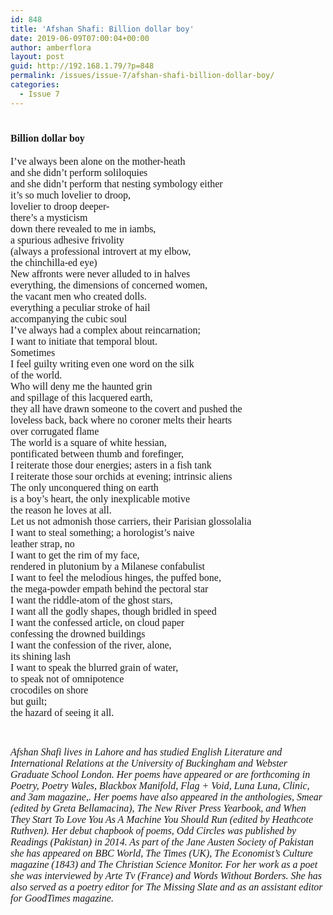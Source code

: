 ```yaml
---
id: 848
title: 'Afshan Shafi: Billion dollar boy'
date: 2019-06-09T07:00:04+00:00
author: amberflora
layout: post
guid: http://192.168.1.79/?p=848
permalink: /issues/issue-7/afshan-shafi-billion-dollar-boy/
categories:
  - Issue 7
---
```

# <span style="font-family: georgia, palatino, serif; font-size: 12pt;">Billion dollar boy</span>

<span style="font-family: georgia, palatino, serif; font-size: 12pt;">I’ve always been alone on the mother-heath</span>  
<span style="font-family: georgia, palatino, serif; font-size: 12pt;">and she didn’t perform soliloquies</span>  
<span style="font-family: georgia, palatino, serif; font-size: 12pt;">and she didn’t perform that nesting symbology either</span>  
<span style="font-family: georgia, palatino, serif; font-size: 12pt;">it&#8217;s so much lovelier to droop,</span>  
<span style="font-family: georgia, palatino, serif; font-size: 12pt;">lovelier to droop deeper-</span>  
<span style="font-family: georgia, palatino, serif; font-size: 12pt;">there&#8217;s a mysticism</span>  
<span style="font-family: georgia, palatino, serif; font-size: 12pt;">down there revealed to me in iambs,</span>  
<span style="font-family: georgia, palatino, serif; font-size: 12pt;">a spurious adhesive frivolity</span>  
<span style="font-family: georgia, palatino, serif; font-size: 12pt;">(always a professional introvert at my elbow,</span>  
<span style="font-family: georgia, palatino, serif; font-size: 12pt;">the chinchilla-ed eye)</span>  
<span style="font-family: georgia, palatino, serif; font-size: 12pt;">New affronts were never alluded to in halves</span>  
<span style="font-family: georgia, palatino, serif; font-size: 12pt;">everything, the dimensions of concerned women,</span>  
<span style="font-family: georgia, palatino, serif; font-size: 12pt;">the vacant men who created dolls.</span>  
<span style="font-family: georgia, palatino, serif; font-size: 12pt;">everything a peculiar stroke of hail</span>  
<span style="font-family: georgia, palatino, serif; font-size: 12pt;">accompanying the cubic soul</span>  
<span style="font-family: georgia, palatino, serif; font-size: 12pt;">I’ve always had a complex about reincarnation;</span>  
<span style="font-family: georgia, palatino, serif; font-size: 12pt;">I want to initiate that temporal blout.</span>  
<span style="font-family: georgia, palatino, serif; font-size: 12pt;">Sometimes</span>  
<span style="font-family: georgia, palatino, serif; font-size: 12pt;">I feel guilty writing even one word on the silk</span>  
<span style="font-family: georgia, palatino, serif; font-size: 12pt;">of the world.</span>  
<span style="font-family: georgia, palatino, serif; font-size: 12pt;">Who will deny me the haunted grin</span>  
<span style="font-family: georgia, palatino, serif; font-size: 12pt;">and spillage of this lacquered earth,</span>  
<span style="font-family: georgia, palatino, serif; font-size: 12pt;">they all have drawn someone to the covert and pushed the</span>  
<span style="font-family: georgia, palatino, serif; font-size: 12pt;">loveless back, back where no coroner melts their hearts</span>  
<span style="font-family: georgia, palatino, serif; font-size: 12pt;">over corrugated flame</span>  
<span style="font-family: georgia, palatino, serif; font-size: 12pt;">The world is a square of white hessian,</span>  
<span style="font-family: georgia, palatino, serif; font-size: 12pt;">pontificated between thumb and forefinger,</span>  
<span style="font-family: georgia, palatino, serif; font-size: 12pt;">I reiterate those dour energies; asters in a fish tank</span>  
<span style="font-family: georgia, palatino, serif; font-size: 12pt;">I reiterate those sour orchids at evening; intrinsic aliens</span>  
<span style="font-family: georgia, palatino, serif; font-size: 12pt;">The only unconquered thing on earth</span>  
<span style="font-family: georgia, palatino, serif; font-size: 12pt;">is a boy’s heart, the only inexplicable motive</span>  
<span style="font-family: georgia, palatino, serif; font-size: 12pt;">the reason he loves at all.</span>  
<span style="font-family: georgia, palatino, serif; font-size: 12pt;">Let us not admonish those carriers, their Parisian glossolalia</span>  
<span style="font-family: georgia, palatino, serif; font-size: 12pt;">I want to steal something; a horologist’s naive</span>  
<span style="font-family: georgia, palatino, serif; font-size: 12pt;">leather strap, no</span>  
<span style="font-family: georgia, palatino, serif; font-size: 12pt;">I want to get the rim of my face,</span>  
<span style="font-family: georgia, palatino, serif; font-size: 12pt;">rendered in plutonium by a Milanese confabulist</span>  
<span style="font-family: georgia, palatino, serif; font-size: 12pt;">I want to feel the melodious hinges, the puffed bone,</span>  
<span style="font-family: georgia, palatino, serif; font-size: 12pt;">the mega-powder empath behind the pectoral star</span>  
<span style="font-family: georgia, palatino, serif; font-size: 12pt;">I want the riddle-atom of the ghost stars,</span>  
<span style="font-family: georgia, palatino, serif; font-size: 12pt;">I want all the godly shapes, though bridled in speed</span>  
<span style="font-family: georgia, palatino, serif; font-size: 12pt;">I want the confessed article, on cloud paper</span>  
<span style="font-family: georgia, palatino, serif; font-size: 12pt;">confessing the drowned buildings</span>  
<span style="font-family: georgia, palatino, serif; font-size: 12pt;">I want the confession of the river, alone,</span>  
<span style="font-family: georgia, palatino, serif; font-size: 12pt;">its shining lash</span>  
<span style="font-family: georgia, palatino, serif; font-size: 12pt;">I want to speak the blurred grain of water,</span>  
<span style="font-family: georgia, palatino, serif; font-size: 12pt;">to speak not of omnipotence</span>  
<span style="font-family: georgia, palatino, serif; font-size: 12pt;">crocodiles on shore</span>  
<span style="font-family: georgia, palatino, serif; font-size: 12pt;">but guilt;</span>  
<span style="font-family: georgia, palatino, serif; font-size: 12pt;">the hazard of seeing it all.</span>

&nbsp;

<span style="font-family: georgia, palatino, serif; font-size: 12pt;"><em>Afshan Shafi lives in Lahore and has studied English Literature and International Relations at the University of Buckingham and Webster Graduate School London. Her poems have appeared or are forthcoming in Poetry, Poetry Wales, Blackbox Manifold, Flag + Void, Luna Luna, Clinic, and 3am magazine,. Her poems have also appeared in the anthologies, Smear (edited by Greta Bellamacina), The New River Press Yearbook, and When They Start To Love You As A Machine You Should Run (edited by Heathcote Ruthven). Her debut chapbook of poems, Odd Circles was published by Readings (Pakistan) in 2014. As part of the Jane Austen Society of Pakistan she has appeared on BBC World, The Times (UK), The Economist&#8217;s Culture magazine (1843) and The Christian Science Monitor. For her work as a poet she was interviewed by Arte Tv (France) and Words Without Borders. She has also served as a poetry editor for The Missing Slate and as an assistant editor for GoodTimes magazine.</em></span>